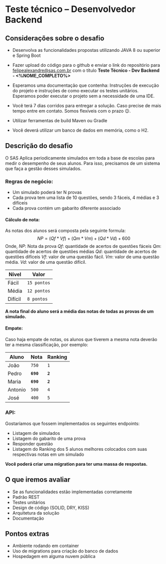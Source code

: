 # Teste técnico – Desenvolvedor Backend


## Considerações sobre o desafio

* Desenvolva as funcionalidades propostas utilizando JAVA 8 ou superior e Spring Boot
* Fazer upload do código para o github e enviar o link do repositório para felipealexandre@sas.com.br com o título **Teste Técnico - Dev Backend - <%NOME_COMPLETO%>**
* Esperamos uma documentação que contenha: Instruções de execução do projeto e instruções de como executar os testes unitários. Esperamos poder executar o projeto sem a necessidade de uma IDE.

* Você terá 7 dias corridos para entregar a solução. Caso precise de mais tempo entre em contato. Somos flexíveis com o prazo 😉.
* Utilizar ferramentas de build Maven ou Gradle
* Você deverá utilizar um banco de dados em memória, como o H2.

## Descrição do desafio

O SAS Aplica periodicamente simulados em toda a base de escolas para medir o desempenho de seus alunos. Para isso, precisamos de um sistema que faça a gestão desses simulados.

### Regras de negócio:

* Um simulado poderá ter N provas
* Cada prova tem uma lista de 10 questões, sendo 3 fáceis, 4 médias e 3 difíceis
* Cada prova contém um gabarito diferente associado

#### Cálculo de nota:
As notas dos alunos será composta pela seguinte formula:
$$
NP = (Qf *Vf) + (Qm *Vm) +  (Qd *Vd) + 600
$$
Onde,
*NP*: Nota da prova
*Qf*: quantidade de acertos de questões fáceis
*Qm*: quantidade de acertos de questões médias
*Qd*: quantidade de acertos de questões difíceis
*Vf*: valor de uma questão fácil.
*Vm*: valor de uma questão média.
*Vd*: valor de uma questão difícil.

|     Nível      |      Valor     |
|----------------|----------------|
|Fácil           |`15 pontos`     |
|Média           |`12 pontos`     |
|Difícil         |`8 pontos`      |

**A nota final do aluno será a média das notas de todas as provas de um simulado.**

#### Empate:
Caso haja empate de notas, os alunos que tiverem a mesma nota deverão ter a mesma classificação, por exemplo:

|     Aluno      |      Nota      |     Ranking    |
|----------------|----------------|----------------|
|João            |`750`           |`1`             |
|Pedro           |**`690`**       |**`2`**         |
|Maria           |**`690`**       |**`2`**         |
|Antonio         |`500`           |`4`             |
|José            |`400`           |`5`             |

### API:
Gostaríamos que fossem implementados os seguintes endpoints:

* Listagem de simulados
* Listagem do gabarito de uma prova
* Responder questão
* Listagem do Ranking dos 5 alunos melhores colocados com suas respectivas notas em um simulado

**Você poderá criar uma migration para ter uma massa de respostas.**

## O que iremos avaliar

* Se as funcionalidades estão implementadas corretamente
* Padrão REST
* Testes unitários
* Design de código (SOLID, DRY, KISS)
* Arquitetura da solução
* Documentação

## Pontos extras

* Ambiente rodando em container
* Uso de migrations para criação do banco de dados
* Hospedagem em alguma nuvem pública
